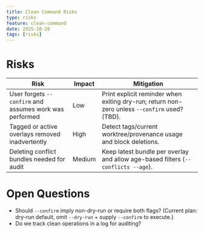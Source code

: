 ```yaml
---
title: Clean Command Risks
type: risks
feature: clean-command
date: 2025-10-20
tags: [risks]
---
```


# Risks

| Risk | Impact | Mitigation |
|------|--------|------------|
| User forgets `--confirm` and assumes work was performed | Low | Print explicit reminder when exiting dry-run; return non-zero unless `--confirm` used? (TBD). |
| Tagged or active overlays removed inadvertently | High | Detect tags/current worktree/provenance usage and block deletions. |
| Deleting conflict bundles needed for audit | Medium | Keep latest bundle per overlay and allow age-based filters (`--conflicts --age`). |

# Open Questions
- Should `--confirm` imply non-dry-run or require both flags? (Current plan: dry-run default, omit `--dry-run` + supply `--confirm` to execute.)
- Do we track clean operations in a log for auditing?
